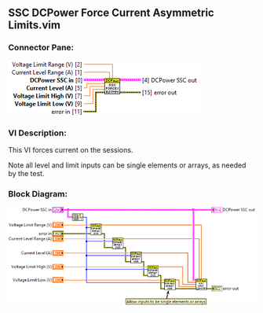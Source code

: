 ## **SSC DCPower Force Current Asymmetric Limits.vim**
### Connector Pane:
![alt text](/docs/images/Instrument%20Control/DCPower/SSC%20DCPower/SSC%20DCPower%20Force%20Current%20Asymmetric%20Limits.vimc.png "SSC DCPower Force Current Asymmetric Limits.vim connector pane")

### VI Description:
This VI forces current on the sessions.

Note all level and limit inputs can be single elements or arrays, as needed by the test.

### Block Diagram:
![alt text](/docs/images/Instrument%20Control/DCPower/SSC%20DCPower/SSC%20DCPower%20Force%20Current%20Asymmetric%20Limits.vimd.png "SSC DCPower Force Current Asymmetric Limits.vim block diagram")
